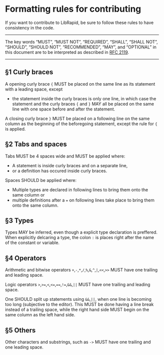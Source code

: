 Formatting rules for contributing
========
If you want to contribute to LibRapid, be sure to follow these rules to have consistency in the code.
_____
The key words “MUST”, “MUST NOT”, “REQUIRED”, “SHALL”, “SHALL NOT”, “SHOULD”, “SHOULD NOT”, “RECOMMENDED”, “MAY”, and “OPTIONAL” in this document are to be interpreted as described in [RFC 2119](https://datatracker.ietf.org/doc/html/rfc2119).
_____
§1 Curly braces
------
A opening curly brace `{` MUST be placed on the same line as its statement with a leading space, except
* the statement inside the curly braces is only one line, in which case the statement and the curly braces `{` and `}` MAY all be placed on the same line with one space before and after the statement.

A closing curly brace `}` MUST be placed on a following line on the same column as the beginning of the beforegoing statement, except the rule for `{` is applied.

§2 Tabs and spaces
------
Tabs MUST be 4 spaces wide and MUST be applied where:
* A statement is inside curly braces and on a separate line,
* or a definition has occured inside curly braces.

Spaces SHOULD be applied where:
* Multiple types are declared in following lines to bring them onto the same column or
* multiple definitions after a `=` on following lines take place to bring them onto the same column.

§3 Types
-----
Types MAY be inferred, even though a explicit type declaration is preffered.
When explicitly delcaring a type, the colon `:` is places right after the name of the constant or variable.

§4 Operators
----
Arithmetic and bitwise operators `+`,`-`,`*`,`/`,`%`,`&`,`^`,`|`,`<<`,`>>` MUST have one trailing and leading space.

Logic operators `>`,`>=`,`<`,`<=`,`==`,`!=`,`&&`,`||` MUST have one trailing and leading space.

One SHOULD split up statements using `&&`,`||`, when one line is becoming too long (subjective to the editor). This MUST be done having a line break instead of a trailing space, while the right hand side MUST begin on the same column as the left hand side.

§5 Others
----
Other characters and substrings, such as `->` MUST have one trailing and one leading space.